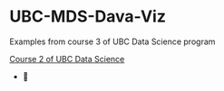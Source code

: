 # UBC-MDS-Dava-Viz

Examples from course 3 of UBC Data Science program

<a href = 'https://viz-learn.mds.ubc.ca/'> Course 2 of UBC Data Science</a>

- 🐧
